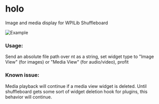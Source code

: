 # holo
Image and media display for WPILib Shuffleboard

![Example](https://i.imgur.com/pX6iWqo.png)

### Usage:
Send an absolute file path over nt as a string, set widget type to "Image View" (for images) or "Media View" (for audio/video), profit


### Known issue:
Media playback will continue if a media view widget is deleted. Until shuffleboard gets some sort of widget deletion hook for plugins, this behavior will continue.
